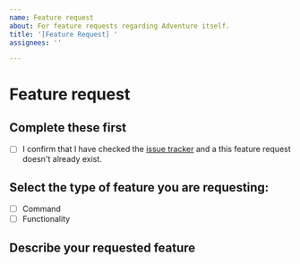 ```yaml
---
name: Feature request
about: For feature requests regarding Adventure itself.
title: '[Feature Request] '
assignees: ''

---
```


# Feature request

<!-- This template is for feature requests. Please fill out the following: -->

## Complete these first
- [ ] I confirm that I have checked the [issue tracker](../) and a this feature request doesn't already exist.

## Select the type of feature you are requesting:

<!-- To check a box, replace the space between the [] with a x -->

- [ ] Command
- [ ] Functionality

## Describe your requested feature

<!--
Feel free to describe in as much detail as you wish.

     
If you are requesting a command:
    - Include what cog it should be in and a name for the command
    - Describe the intended functionality for the command
    - Note any restrictions on who can use the command or where it can be used

If you are requesting functionality:
    - Describe what it should do
    - Note whether it is to extend existing functionality or introduce new functionality
   
-->
